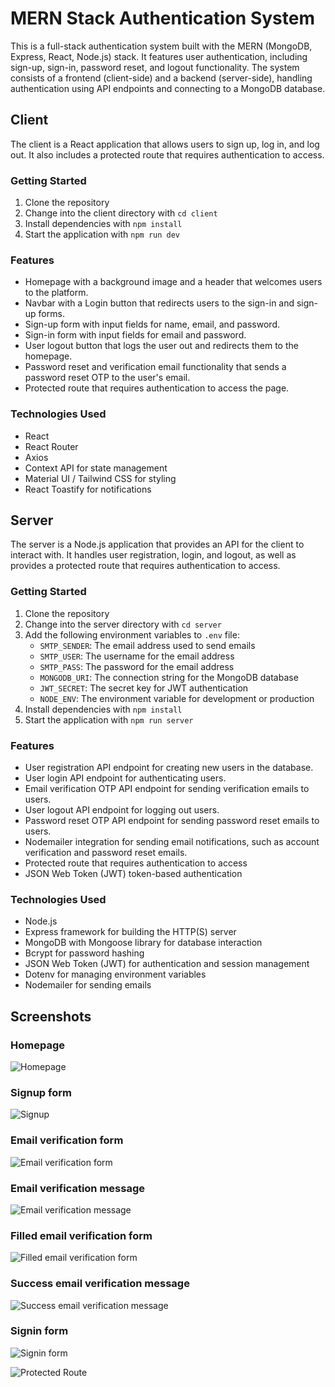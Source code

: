 # MERN Stack Authentication System

This is a full-stack authentication system built with the MERN (MongoDB, Express, React, Node.js) stack. It features user authentication, including sign-up, sign-in, password reset, and logout functionality. The system consists of a frontend (client-side) and a backend (server-side), handling authentication using API endpoints and connecting to a MongoDB database.


## Client

The client is a React application that allows users to sign up, log in, and log out. It also includes a protected route that requires authentication to access.

### Getting Started

1. Clone the repository
2. Change into the client directory with `cd client`
3. Install dependencies with `npm install`
4. Start the application with `npm run dev`

### Features

* Homepage with a background image and a header that welcomes users to the platform.
* Navbar with a Login button that redirects users to the sign-in and sign-up forms. 
* Sign-up form with input fields for name, email, and password.
* Sign-in form with input fields for email and password.
* User logout button that logs the user out and redirects them to the homepage.
* Password reset and verification email functionality that sends a password reset OTP to the user's email.
* Protected route that requires authentication to access the page.

### Technologies Used

* React
* React Router
* Axios
* Context API for state management
* Material UI / Tailwind CSS for styling
* React Toastify for notifications

## Server

The server is a Node.js application that provides an API for the client to interact with. It handles user registration, login, and logout, as well as provides a protected route that requires authentication to access.

### Getting Started

1. Clone the repository
2. Change into the server directory with `cd server`
3. Add the following environment variables to `.env` file:
    - `SMTP_SENDER`: The email address used to send emails
    - `SMTP_USER`: The username for the email address
    - `SMTP_PASS`: The password for the email address
    - `MONGODB_URI`: The connection string for the MongoDB database
    - `JWT_SECRET`: The secret key for JWT authentication
    - `NODE_ENV`: The environment variable for development or production
3. Install dependencies with `npm install`
4. Start the application with `npm run server`

### Features

* User registration API endpoint for creating new users in the database.  
* User login API endpoint for authenticating users.
* Email verification OTP API endpoint for sending verification emails to users.
* User logout API endpoint for logging out users.
* Password reset OTP API endpoint for sending password reset emails to users.
* Nodemailer integration for sending email notifications, such as account verification and password reset emails.
* Protected route that requires authentication to access
* JSON Web Token (JWT) token-based authentication

### Technologies Used

* Node.js
* Express framework for building the HTTP(S) server 
* MongoDB with Mongoose library for database interaction 
* Bcrypt for password hashing
* JSON Web Token (JWT) for authentication and session management
* Dotenv for managing environment variables 
* Nodemailer for sending emails

## Screenshots

### Homepage

![Homepage](./screenshots/Homepage.png)

### Signup form

![Signup](./screenshots/signup-form.png)

### Email verification form

![Email verification form](./screenshots/Email-verification-form.png)

### Email verification message

![Email verification message](./screenshots/Email-verification-message.png)

### Filled email verification form

![Filled email verification form](./screenshots/Filled-email-verification-form.png)

### Success email verification message

![Success email verification message](./screenshots/Successfull-email-verification-notification.png)

### Signin form

![Signin form](./screenshots/Signin-form.png)

![Protected Route](/screenshots/protected-route.png)
